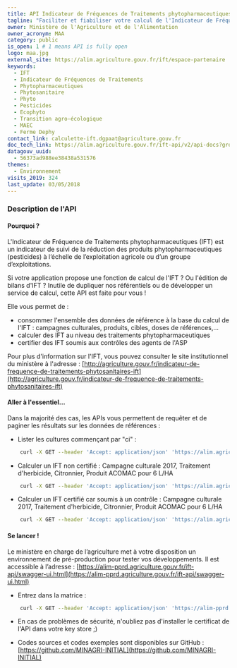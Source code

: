 ```yaml
---
title: API Indicateur de Fréquences de Traitements phytopharmaceutiques
tagline: "Faciliter et fiabiliser votre calcul de l'Indicateur de Fréquence de Traitements (IFT) : anonyme & gratuit !"
owner: Ministère de l'Agriculture et de l'Alimentation
owner_acronym: MAA
category: public
is_open: 1 # 1 means API is fully open
logo: maa.jpg
external_site: https://alim.agriculture.gouv.fr/ift/espace-partenaire
keywords:
  - IFT
  - Indicateur de Fréquences de Traitements
  - Phytopharmaceutiques
  - Phytosanitaire
  - Phyto
  - Pesticides
  - Ecophyto
  - Transition agro-écologique
  - MAEC
  - Ferme Dephy
contact_link: calculette-ift.dgpaat@agriculture.gouv.fr
doc_tech_link: https://alim.agriculture.gouv.fr/ift-api/v2/api-docs?group=ift
datagouv_uuid:
  - 56373ad988ee38438a531576
themes:
  - Environnement
visits_2019: 324
last_update: 03/05/2018
---
```


### Description de l'API

#### Pourquoi ?

L'Indicateur de Fréquence de Traitements phytopharmaceutiques (IFT) est un indicateur de suivi de la réduction des produits phytopharmaceutiques (pesticides) à l’échelle de l’exploitation agricole ou d’un groupe d’exploitations.

Si votre application propose une fonction de calcul de l'IFT ? Ou l'édition de bilans d'IFT ? Inutile de dupliquer nos référentiels ou de développer un service de calcul, cette API est faite pour vous !

Elle vous permet de :

- consommer l'ensemble des données de référence à la base du calcul de l'IFT : campagnes culturales, produits, cibles, doses de références,...
- calculer des IFT au niveau des traitements phytopharmaceutiques
- certifier des IFT soumis aux contrôles des agents de l'ASP

Pour plus d'information sur l'IFT, vous pouvez consulter le site institutionnel du ministère à l'adresse : [http://agriculture.gouv.fr/indicateur-de-frequence-de-traitements-phytosanitaires-ift](http://agriculture.gouv.fr/indicateur-de-frequence-de-traitements-phytosanitaires-ift)

#### Aller à l'essentiel...

Dans la majorité des cas, les APIs vous permettent de requêter et de paginer les résultats sur les données de références :

- Lister les cultures commençant par "ci" :

```sh
    curl -X GET --header 'Accept: application/json' 'https://alim.agriculture.gouv.fr/ift-api/api/cultures?filtre=ci'
```

- Calculer un IFT non certifié : Campagne culturale 2017, Traitement d'herbicide, Citronnier, Produit ACOMAC pour 6 L/HA

```sh
    curl -X GET --header 'Accept: application/json' 'https://alim.agriculture.gouv.fr/ift-api/api/ift/traitement?campagneIdMetier=2017&numeroAmmIdMetier=2090125&cultureIdMetier=1055&typeTraitementIdMetier=T21&dose=6'
```

- Calculer un IFT certifié car soumis à un contrôle : Campagne culturale 2017, Traitement d'herbicide, Citronnier, Produit ACOMAC pour 6 L/HA

```sh
    curl -X GET --header 'Accept: application/json' 'https://alim.agriculture.gouv.fr/ift-api/api/ift/traitement/certifie?campagneIdMetier=2017&numeroAmmIdMetier=2090125&cultureIdMetier=1055&typeTraitementIdMetier=T21&dose=6'
```

#### Se lancer !

Le ministère en charge de l’agriculture met à votre disposition un environnement de pré-production pour tester vos développements. Il est accessible à l’adresse : [https://alim-pprd.agriculture.gouv.fr/ift-api/swagger-ui.html](https://alim-pprd.agriculture.gouv.fr/ift-api/swagger-ui.html)

- Entrez dans la matrice :

```sh
    curl -X GET --header 'Accept: application/json' 'https://alim-pprd.agriculture.gouv.fr/ift-api/api/hello'
```

- En cas de problèmes de sécurité, n'oubliez pas d'installer le certificat de l'API dans votre key store ;)

- Codes sources et codes exemples sont disponibles sur GitHub : [https://github.com/MINAGRI-INITIAL](https://github.com/MINAGRI-INITIAL)
